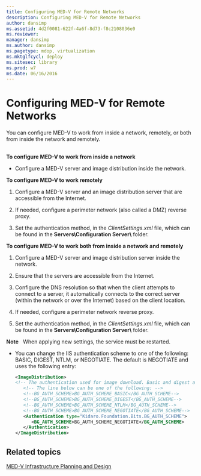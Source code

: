 ```yaml
---
title: Configuring MED-V for Remote Networks
description: Configuring MED-V for Remote Networks
author: dansimp
ms.assetid: 4d2f0081-622f-4a6f-8d73-f8c2108036e0
ms.reviewer: 
manager: dansimp
ms.author: dansimp
ms.pagetype: mdop, virtualization
ms.mktglfcycl: deploy
ms.sitesec: library
ms.prod: w7
ms.date: 06/16/2016
---
```



# Configuring MED-V for Remote Networks


You can configure MED-V to work from inside a network, remotely, or both from inside the network and remotely.

## <a href="" id="bkmk-howtoconfiguremedvtoworkfrominsideanetworkorremotely"></a>


**To configure MED-V to work from inside a network**

-   Configure a MED-V server and image distribution inside the network.

**To configure MED-V to work remotely**

1.  Configure a MED-V server and an image distribution server that are accessible from the Internet.

2.  If needed, configure a perimeter network (also called a DMZ) reverse proxy.

3.  Set the authentication method, in the *ClientSettings.xml* file, which can be found in the **Servers\\Configuration Server\\** folder.

**To configure MED-V to work both from inside a network and remotely**

1.  Configure a MED-V server and image distribution server inside the network.

2.  Ensure that the servers are accessible from the Internet.

3.  Configure the DNS resolution so that when the client attempts to connect to a server, it automatically connects to the correct server (within the network or over the Internet) based on the client location.

4.  If needed, configure a perimeter network reverse proxy.

5.  Set the authentication method, in the *ClientSettings.xml* file, which can be found in the **Servers\\Configuration Server\\** folder.

**Note**  
When applying new settings, the service must be restarted.

 

-   You can change the IIS authentication scheme to one of the following: BASIC, DIGEST, NTLM, or NEGOTIATE. The default is NEGOTIATE and uses the following entry:

    ```xml
    <ImageDistribution>
    <!-- The authentication used for image download. Basic and digest authentication should be used only under SSL.-->
       <!-- The line below can be one of the following: -->
       <!--BG_AUTH_SCHEME>BG_AUTH_SCHEME_BASIC</BG_AUTH_SCHEME-->
       <!--BG_AUTH_SCHEME>BG_AUTH_SCHEME_DIGEST</BG_AUTH_SCHEME-->
       <!--BG_AUTH_SCHEME>BG_AUTH_SCHEME_NTLM</BG_AUTH_SCHEME-->
       <!--BG_AUTH_SCHEME>BG_AUTH_SCHEME_NEGOTIATE</BG_AUTH_SCHEME-->
       <Authentication type="Kidaro.Foundation.Bits.BG_AUTH_SCHEME">
          <BG_AUTH_SCHEME>BG_AUTH_SCHEME_NEGOTIATE</BG_AUTH_SCHEME>
       </Authentication>
    </ImageDistribution>
    ```

## Related topics


[MED-V Infrastructure Planning and Design](med-v-infrastructure-planning-and-design.md)

 

 






